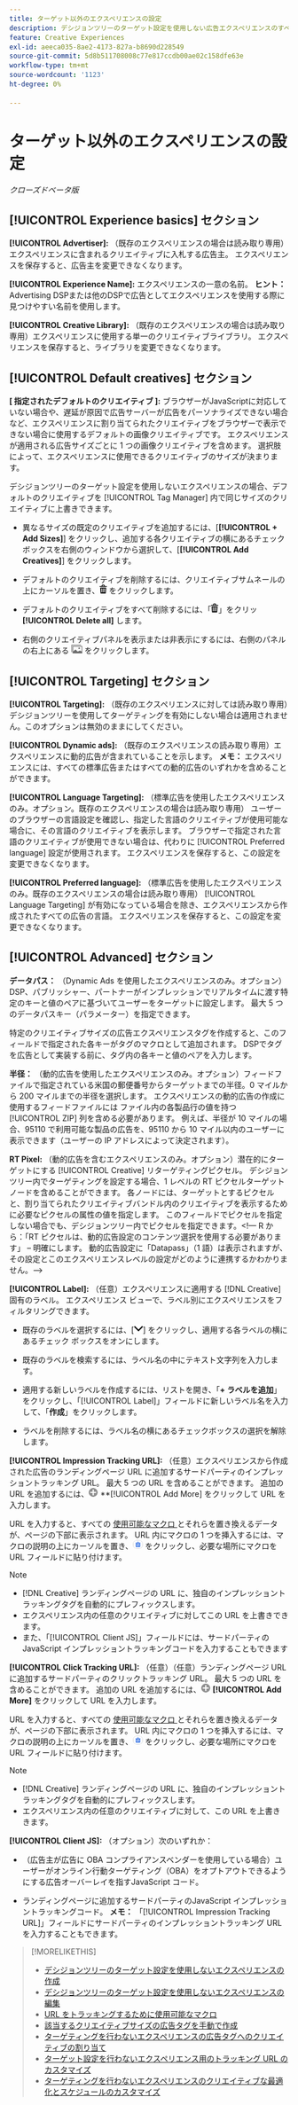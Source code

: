 ```yaml
---
title: ターゲット以外のエクスペリエンスの設定
description: デシジョンツリーのターゲット設定を使用しない広告エクスペリエンスのすべての設定の説明を参照してください。
feature: Creative Experiences
exl-id: aeeca035-8ae2-4173-827a-b8690d228549
source-git-commit: 5d8b511708008c77e817ccdb00ae02c158dfe63e
workflow-type: tm+mt
source-wordcount: '1123'
ht-degree: 0%

---
```


# ターゲット以外のエクスペリエンスの設定

*クローズドベータ版*

## [!UICONTROL Experience basics] セクション

**[!UICONTROL Advertiser]:** （既存のエクスペリエンスの場合は読み取り専用）エクスペリエンスに含まれるクリエイティブに入札する広告主。 エクスペリエンスを保存すると、広告主を変更できなくなります。

**[!UICONTROL Experience Name]:** エクスペリエンスの一意の名前。 **ヒント：** Advertising DSPまたは他のDSPで広告としてエクスペリエンスを使用する際に見つけやすい名前を使用します。

**[!UICONTROL Creative Library]:** （既存のエクスペリエンスの場合は読み取り専用）エクスペリエンスに使用する単一のクリエイティブライブラリ。 エクスペリエンスを保存すると、ライブラリを変更できなくなります。

## [!UICONTROL Default creatives] セクション

**\[ 指定されたデフォルトのクリエイティブ ]:** ブラウザーがJavaScriptに対応していない場合や、遅延が原因で広告サーバーが広告をパーソナライズできない場合など、エクスペリエンスに割り当てられたクリエイティブをブラウザーで表示できない場合に使用するデフォルトの画像クリエイティブです。 エクスペリエンスが適用される広告サイズごとに 1 つの画像クリエイティブを含めます。 選択肢によって、エクスペリエンスに使用できるクリエイティブのサイズが決まります。<!-- In the legacy product, you selected the ad sizes for the experience, and then selected default images for each of those ad sizes. -->

デシジョンツリーのターゲット設定を使用しないエクスペリエンスの場合、デフォルトのクリエイティブを [!UICONTROL Tag Manager] 内で同じサイズのクリエイティブに上書きできます。

* 異なるサイズの既定のクリエイティブを追加するには、[**[!UICONTROL + Add Sizes]**] をクリックし、追加する各クリエイティブの横にあるチェック ボックスを右側のウィンドウから選択して、[**[!UICONTROL Add Creatives]**] をクリックします。

* デフォルトのクリエイティブを削除するには、クリエイティブサムネールの上にカーソルを置き、![ 削除 ](/help/creative/assets/delete.png " 削除 ") をクリックします。

* デフォルトのクリエイティブをすべて削除するには、「![ 削除 ](/help/creative/assets/delete.png " 削除 ")」をクリッ **[!UICONTROL Delete all]** します。

* 右側のクリエイティブパネルを表示または非表示にするには、右側のパネルの右上にある ![ 表示/非表示 ](/help/creative/assets/hide-show-creatives.png " 表示/非表示 ") をクリックします。

## [!UICONTROL Targeting] セクション

**[!UICONTROL Targeting]:** （既存のエクスペリエンスに対しては読み取り専用）デシジョンツリーを使用してターゲティングを有効にしない場合は適用されません。このオプションは無効のままにしてください。

**[!UICONTROL Dynamic ads]:** （既存のエクスペリエンスの読み取り専用）エクスペリエンスに動的広告が含まれていることを示します。 **メモ：** エクスペリエンスには、すべての標準広告またはすべての動的広告のいずれかを含めることができます。

**[!UICONTROL Language Targeting]:** （標準広告を使用したエクスペリエンスのみ。オプション。既存のエクスペリエンスの場合は読み取り専用） ユーザーのブラウザーの言語設定を確認し、指定した言語のクリエイティブが使用可能な場合に、その言語のクリエイティブを表示します。 ブラウザーで指定された言語のクリエイティブが使用できない場合は、代わりに [!UICONTROL Preferred language] 設定が使用されます。 エクスペリエンスを保存すると、この設定を変更できなくなります。

**[!UICONTROL Preferred language]:** （標準広告を使用したエクスペリエンスのみ。既存のエクスペリエンスの場合は読み取り専用） [!UICONTROL Language Targeting] が有効になっている場合を除き、エクスペリエンスから作成されたすべての広告の言語。 エクスペリエンスを保存すると、この設定を変更できなくなります。

## [!UICONTROL Advanced] セクション

**データパス：** （Dynamic Ads を使用したエクスペリエンスのみ。オプション） DSP、パブリッシャー、パートナーがインプレッションでリアルタイムに渡す特定のキーと値のペアに基づいてユーザーをターゲットに設定します。 最大 5 つのデータパスキー（パラメーター）を指定できます。<!-- May move this to just within the decision tree. -->

特定のクリエイティブサイズの広告エクスペリエンスタグを作成すると、このフィールドで指定された各キーがタグのマクロとして追加されます。 DSPでタグを広告として実装する前に、タグ内の各キーと値のペアを入力します。

**半径：** （動的広告を使用したエクスペリエンスのみ。オプション）フィードファイルで指定されている米国の郵便番号からターゲットまでの半径。0 マイルから 200 マイルまでの半径を選択します。 エクスペリエンスの動的広告の作成に使用するフィードファイルには <!-- or a user-named column mapped to a ZIP column --> ファイル内の各製品行の値を持つ [!UICONTROL ZIP] 列を含める必要があります。 例えば、半径が 10 マイルの場合、95110 で利用可能な製品の広告を、95110 から 10 マイル以内のユーザーに表示できます（ユーザーの IP アドレスによって決定されます）。

**RT Pixel:** （動的広告を含むエクスペリエンスのみ。オプション）潜在的にターゲットにする [!UICONTROL Creative] リターゲティングピクセル。 デシジョンツリー内でターゲティングを設定する場合、1 レベルの RT ピクセルターゲットノードを含めることができます。 各ノードには、ターゲットとするピクセルと、割り当てられたクリエイティブバンドル内のクリエイティブを表示するために必要なピクセルの属性の値を指定します。 このフィールドでピクセルを指定しない場合でも、デシジョンツリー内でピクセルを指定できます。&lt;!— R から：「RT ピクセルは、動的広告設定のコンテンツ選択を使用する必要があります」 – 明確にします。 動的広告設定に「Datapass」（1 語）は表示されますが、その設定とこのエクスペリエンスレベルの設定がどのように連携するかわかりません。—>

**[!UICONTROL Label]:**<!-- should be "Labels" --> （任意）エクスペリエンスに適用する [!DNL Creative] 固有のラベル。 エクスペリエンス <!-- sic --> ビューで、ラベル別にエクスペリエンスをフィルタリングできます。

* 既存のラベルを選択するには、[![ 下 ](/help/creative/assets/chevron-down.png " 下 ")] をクリックし、適用する各ラベルの横にあるチェック ボックスをオンにします。

* 既存のラベルを検索するには、ラベル名の中にテキスト文字列を入力します。

* 適用する新しいラベルを作成するには、リストを開き、「**+ ラベルを追加**」をクリックし、「[!UICONTROL Label]」フィールドに新しいラベル名を入力して、「**作成**」をクリックします。

* ラベルを削除するには、ラベル名の横にあるチェックボックスの選択を解除します。

**[!UICONTROL Impression Tracking URL]:** （任意）エクスペリエンスから作成された広告のランディングページ URL に追加するサードパーティのインプレッショントラッキング URL。 最大 5 つの URL を含めることができます。 追加の URL を追加するには、![ アイコン ](/help/creative/assets/create.png) **[!UICONTROL Add More] をクリックして URL を入力します。

URL を入力すると、すべての [ 使用可能なマクロ ](/help/creative/creative-macros.md) とそれらを置き換えるデータが、ページの下部に表示されます。 URL 内にマクロの 1 つを挿入するには、マクロの説明の上にカーソルを置き、![ クリップボードにコピー ](/help/creative/assets/copy-to-clipboard.png " クリップボードにコピー ") をクリックし、必要な場所にマクロを URL フィールドに貼り付けます。

>[!NOTE]
>
>* [!DNL Creative] ランディングページの URL に、独自のインプレッショントラッキングタグを自動的にプレフィックスします。
>* エクスペリエンス内の任意のクリエイティブに対してこの URL を上書きできます。
>* また、「[!UICONTROL Client JS]」フィールドには、サードパーティのJavaScript インプレッショントラッキングコードを入力することもできます

**[!UICONTROL Click Tracking URL]:** （任意）（任意）ランディングページ URL に追加するサードパーティのクリックトラッキング URL。 最大 5 つの URL を含めることができます。 追加の URL を追加するには、![ アイコン ](/help/creative/assets/create.png) **[!UICONTROL Add More]** をクリックして URL を入力します。

URL を入力すると、すべての [ 使用可能なマクロ ](/help/creative/creative-macros.md) とそれらを置き換えるデータが、ページの下部に表示されます。 URL 内にマクロの 1 つを挿入するには、マクロの説明の上にカーソルを置き、![ クリップボードにコピー ](/help/creative/assets/copy-to-clipboard.png " クリップボードにコピー ") をクリックし、必要な場所にマクロを URL フィールドに貼り付けます。

>[!NOTE]
>
>* [!DNL Creative] ランディングページの URL に、独自のインプレッショントラッキングタグを自動的にプレフィックスします。
>* エクスペリエンス内の任意のクリエイティブに対して、この URL を上書き <!-- creative bundle for targeted experiences --> きます。

**[!UICONTROL Client JS]:** （オプション）次のいずれか：

* （広告主が広告に OBA コンプライアンスベンダーを使用している場合）ユーザーがオンライン行動ターゲティング（OBA）をオプトアウトできるようにする広告オーバーレイを指すJavaScript コード。

* ランディングページに追加するサードパーティのJavaScript インプレッショントラッキングコード。 **メモ：** 「[!UICONTROL Impression Tracking URL]」フィールドにサードパーティのインプレッショントラッキング URL を入力することもできます。

>[!MORELIKETHIS]
>
>* [ デシジョンツリーのターゲット設定を使用しないエクスペリエンスの作成 ](experience-create-no-targeting.md)
>* [ デシジョンツリーのターゲット設定を使用しないエクスペリエンスの編集 ](experience-edit-no-targeting.md)
>* [URL をトラッキングするために使用可能なマクロ ](/help/creative/creative-macros.md)
>* [ 該当するクリエイティブサイズの広告タグを手動で作成 ](experience-tag-create-manually.md)
>* [ ターゲティングを行わないエクスペリエンスの広告タグへのクリエイティブの割り当て ](experience-tag-assign-creatives.md)
>* [ ターゲット設定を行わないエクスペリエンス用のトラッキング URL のカスタマイズ ](experience-tracking-urls-no-targeting.md)
>* [ ターゲティングを行わないエクスペリエンスのクリエイティブな最適化とスケジュールのカスタマイズ ](experience-optimization-scheduling-no-targeting.md)
